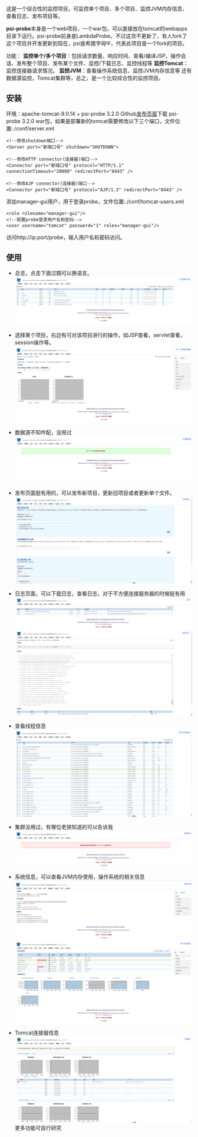 这是一个综合性的监控项目，可监控单个项目、多个项目、监控JVM内存信息、查看日志、发布项目等。

**psi-probe**本身是一个web项目，一个war包，可以直接放在tomcat的webapps目录下运行。psi-probe前身是LambdaProbe，不过这货不更新了，有人fork了这个项目并开发更新到现在，psi是希腊字母Ψ，代表此项目是一个fork的项目。

功能：
**监控单个/多个项目**：包括请求数量、响应时间、查看/编译JSP、操作会话、发布整个项目、发布某个文件、监控/下载日志、监控线程等
**监控Tomcat**：监控连接器请求情况。
**监控JVM**：查看操作系统信息、监控JVM内存信息等
还有数据源监控，Tomcat集群等，总之，是一个比较综合性的监控项目。

## 安装
环境：apache-tomcat-9.0.14 + psi-probe 3.2.0
Github[发布页面](https://github.com/psi-probe/psi-probe/releases)下载 psi-probe 3.2.0 war包，如果是部署新的tomcat需要修改以下三个端口，文件位置:./conf/server.xml
```
<!--修改shutdown端口-->
<Server port="新端口号" shutdown="SHUTDOWN">

<!--修改HTTP connector(连接器)端口-->
<Connector port="新端口号" protocol="HTTP/1.1" connectionTimeout="20000" redirectPort="8443" />

<!--修改AJP connector(连接器)端口-->
<Connector port="新端口号" protocol="AJP/1.3" redirectPort="8443" />
```
添加manager-gui用户，用于登录probe，文件位置:./conf/tomcat-users.xml
```
<role rolename="manager-gui"/>
<!--配置probe登录用户名和密码-->
<user username="tomcat" password="1" roles="manager-gui"/>
```
访问http://ip:port/probe，输入用户名和密码访问。

## 使用
- 总览，点击下面过期可以换语言。
![](./files/10374438-49eb71c3c6e44315.png)

- 选择某个项目，右边有可对该项目进行的操作，如JSP查看，servlet查看，session操作等。
![](./files/10374438-b91a0063c8e24123.png)
- 数据源不知咋配，没用过
![](./files/10374438-0ca83a9fbdedc770.png)
- 发布页面挺有用的，可以发布新项目，更新旧项目或者更新单个文件。
![](./files/10374438-5272b5d9ab849bf2.png)
- 日志页面，可以下载日志，查看日志，对于不方便连接服务器的时候挺有用
![](./files/10374438-69e70a7ce8746b96.png)
![](./files/10374438-06a6274d585f7693.png)
- 查看线程信息
![](./files/10374438-43073e62e2fde406.png)

- 集群没用过，有哪位老铁知道的可以告诉我
![](./files/10374438-18cdc3f243f86eca.png)
- 系统信息，可以查看JVM内存使用，操作系统的相关信息
![](./files/10374438-b0ce32c195cf34be.png)
![](./files/10374438-8a397dd1fae79199.png)
- Tomcat连接器信息
![](./files/10374438-2617361bee276a64.png)
更多功能可自行研究






